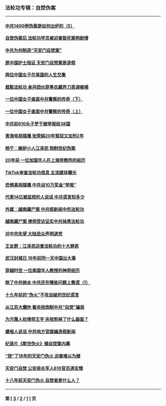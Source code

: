 ### 法轮功专辑：自焚伪案
---
#### [中共1400例伪案是如何出炉的（5）](../../pages/nf5562/n13226831.md?03250430) 
#### [自焚伪案后 法轮功学员被迫害致死案例剧增](../../pages/nf5562/n13190600.md?03250430) 
#### [中共为何制造“天安门自焚案”](../../pages/nf5562/n13183270.md?03250430) 
#### [原中国护士指证 天安门自焚案是造假](../../pages/nf5562/n13172289.md?03250430) 
#### [两位中国女子在美国的人生交集](../../pages/nf5562/n13156138.md?03250430) 
#### [栽赃法轮功 亲共团伙穿黑衣藏界刀高调被捕](../../pages/nf5562/n13073780.md?03250430) 
#### [一位中国女子直面中共警察的传奇（下）](../../pages/nf5562/n12989706.md?03250430) 
#### [一位中国女子直面中共警察的传奇（上）](../../pages/nf5562/n12985072.md?03250430) 
#### [中共前610头子罗干被举报给38国](../../pages/nf5562/n12975419.md?03250430) 
#### [青海电视插播 张荣娟20年冤狱又加刑2年](../../pages/nf5562/n12738166.md?03250430) 
#### [杨宁：嫉妒小人江泽民 炮制世纪伪案](../../pages/nf5562/n12724108.md?03250430) 
#### [20年前 一位加国华人在上海劳教所的经历](../../pages/nf5562/n12707932.md?03250430) 
#### [TikTok审查法轮功信息 主流媒体曝光](../../pages/nf5562/n12362336.md?03250430) 
#### [恐惧真相插播 中共设10万奖金“举报”](../../pages/nf5562/n12306396.md?03250430) 
#### [代表14亿被监控的人说话 中共谎言知多少](../../pages/nf5562/n12297484.md?03250430) 
#### [外媒：越南藏尸案 中共假新闻中伤法轮功](../../pages/nf5562/n12264411.md?03250430) 
#### [越南藏尸案 律师受访证实中共抹黑法轮功](../../pages/nf5562/n12261878.md?03250430) 
#### [对中共失望 大陆民众声明退党](../../pages/nf5562/n12187315.md?03250430) 
#### [王友群：江泽民迫害法轮功的十大罪恶](../../pages/nf5562/n12169074.md?03250430) 
#### [武汉封城日 19年前同一天中国出大事](../../pages/nf5562/n12150901.md?03250430) 
#### [穿越时空  一位美国华人教授的神奇经历](../../pages/nf5562/n12097460.md?03250430) 
#### [除了中共肺炎 中共还在哪些问题上撒谎（1）](../../pages/nf5562/n11955770.md?03250430) 
#### [十九年前的“伪火”不攻自破的世纪谎言](../../pages/nf5562/n11813238.md?03250430) 
#### [从江苏大爆炸 看央视炮制中共“自焚”骗局](../../pages/nf5562/n11140275.md?03250430) 
#### [为污蔑人权律师王宇 央视剪掉了什么画面？](../../pages/nf5562/n11130142.md?03250430) 
#### [聋哑人说话 中共地方官媒编造假新闻](../../pages/nf5562/n11006067.md?03250430) 
#### [纪录片《欺世伪火》揭自焚案内幕](../../pages/nf5562/n11002664.md?03250430) 
#### [“烧”了18年的天安门伪火 迫害难以为继](../../pages/nf5562/n10996660.md?03250430) 
#### [天安门自焚 公安局长军人610官员道实情](../../pages/nf5562/n10997098.md?03250430) 
#### [十八年前天安门伪火 自焚者是什么人？](../../pages/nf5562/n10996556.md?03250430) 

---
#### 第 [ [3](./3.md?03250430) / [2](./2.md?03250430) / [1](./1.md?03250430) ] 页
